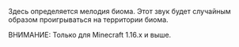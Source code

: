 Здесь определяется мелодия биома. Этот звук будет случайным образом проигрываться на территории биома.

ВНИМАНИЕ: Только для Minecraft 1.16.x и выше.
